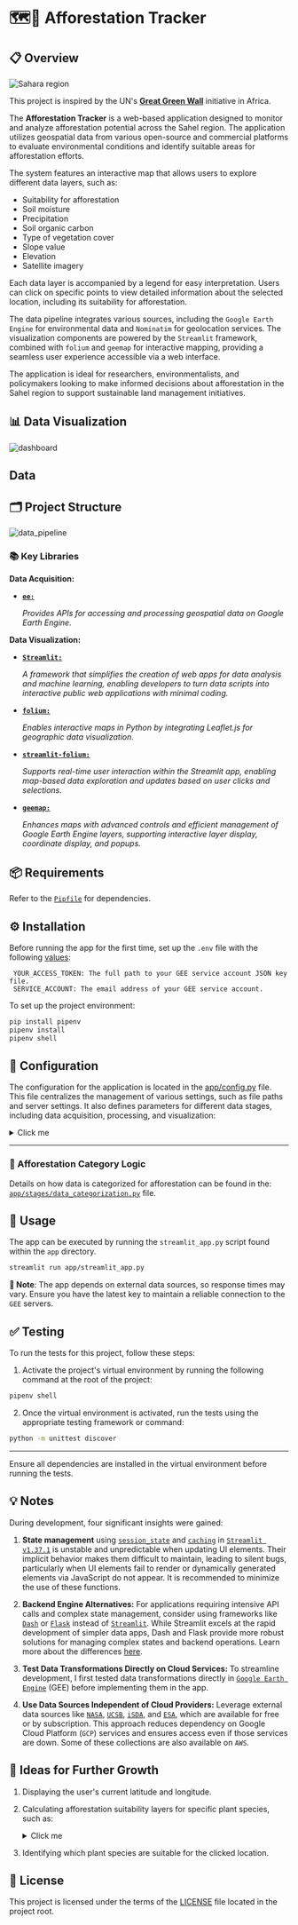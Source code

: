# 🗺️🌴 Afforestation Tracker
## 📋 Overview

![Sahara region](doc/images/sahara-region.jpeg)

This project is inspired by the UN's [**Great Green Wall**](https://en.wikipedia.org/wiki/Great_Green_Wall_(Africa)) initiative in Africa.

The **Afforestation Tracker** is a web-based application designed to monitor and analyze afforestation potential across the Sahel region. The application utilizes geospatial data from various open-source and commercial platforms to evaluate environmental conditions and identify suitable areas for afforestation efforts.

The system features an interactive map that allows users to explore different data layers, such as:
- Suitability for afforestation
- Soil moisture
- Precipitation
- Soil organic carbon
- Type of vegetation cover
- Slope value
- Elevation
- Satellite imagery

Each data layer is accompanied by a legend for easy interpretation. Users can click on specific points to view detailed information about the selected location, including its suitability for afforestation.

The data pipeline integrates various sources, including the `Google Earth Engine` for environmental data and `Nominatim` for geolocation services. The visualization components are powered by the `Streamlit` framework, combined with `folium` and `geemap` for interactive mapping, providing a seamless user experience accessible via a web interface.

The application is ideal for researchers, environmentalists, and policymakers looking to make informed decisions about afforestation in the Sahel region to support sustainable land management initiatives.

## 📊 Data Visualization

![dashboard](doc/images/dashboard_preview.png)

## Data

## 🗂️ Project Structure

![data_pipeline](doc/images/data_pipeline.png)

### 📚 Key Libraries

**Data Acquisition:**

- [**`ee:`**](https://developers.google.com/earth-engine/guides/python_install)

  _Provides APIs for accessing and processing geospatial data on Google Earth Engine._

**Data Visualization:**

- [**`Streamlit:`**](https://docs.streamlit.io/)
  
  _A framework that simplifies the creation of web apps for data analysis and machine learning, enabling developers to turn data scripts into interactive public web applications with minimal coding._

- [**`folium:`**](https://python-visualization.github.io/folium/latest/)

  _Enables interactive maps in Python by integrating Leaflet.js for geographic data visualization._

- [**`streamlit-folium:`**](https://folium.streamlit.app/)

  _Supports real-time user interaction within the Streamlit app, enabling map-based data exploration and updates based on user clicks and selections._

- [**`geemap:`**](https://geemap.org/)

  _Enhances maps with advanced controls and efficient management of Google Earth Engine layers, supporting interactive layer display, coordinate display, and popups._

## 📦 Requirements

Refer to the [`Pipfile`](Pipfile) for dependencies.

## ⚙️ Installation

Before running the app for the first time, set up the `.env` file with the following [values](https://developers.google.com/earth-engine/guides/app_key):

```plaintext
 YOUR_ACCESS_TOKEN: The full path to your GEE service account JSON key file.
 SERVICE_ACCOUNT: The email address of your GEE service account.

 ```

To set up the project environment:

```bash
pip install pipenv
pipenv install
pipenv shell
```

## 🔧 Configuration

The configuration for the application is located in the [app/config.py](app/config.py) file. This file centralizes the management of various settings, such as file paths and server settings. It also defines parameters for different data stages, including data acquisition, processing, and visualization:

<details>
  <summary>Click me</summary>
  
  ### Key Configuration Details

  1. **UI Elements:** Static strings and UI elements like titles and subtitles are defined under the `UI_STRINGS` dictionary to ensure consistent presentation across the application.

  2. **Sampling Size:** The Google Earth Engine (`GEE`) sample size is set to `100 meters` (`SIZE_SAMPLE_METERS`), which is used for data collection in the region of interest (`ROI`).

  3. **Region of Interest (ROI):** The `ROI` dictionary defines the coordinates for the Sahel geo-polygon and specifies the periods for soil moisture and precipitation data collection.

  4. **Data Sources:** `GEE` data collections are defined under `GEE_MAP_COLLECTIONS`, which include open-source datasets for rootzone soil moisture, precipitation, elevation, soil organic carbon, world terrain cover, and satellite imagery.

  5. **Visualization Parameters:** The `MAP_DATA` dictionary contains visualization parameters for each data layer, such as bands, color palettes, legends, and display settings. This enables the customization of map layers for satellite imagery, elevation, slope, world cover, soil organic carbon, soil moisture, precipitation, and afforestation candidates.

  ### Example Usage

  The following layers are configured to be displayed with specific visualization settings:
  
  1. **Root Zone Moisture:** Uses a color palette from red to blue, indicating moisture levels from low to high.
  
  2. **Precipitation:** Uses a palette from white through gray to black, then blue to red, representing precipitation levels from 0 mm to 2000 mm.
  
  3. **Afforestation Candidates:** Highlights suitable and non-suitable zones for planting with a simple red-green palette.

  This setup streamlines the process of adjusting visual settings and managing data sources, ensuring that changes in the configuration file are automatically reflected across the app.

</details>

---




### 🌴 Afforestation Category Logic

Details on how data is categorized for afforestation can be found in the: [`app/stages/data_categorization.py`](app/stages/data_categorization.py) file.


## 🔨 Usage

The app can be executed by running the `streamlit_app.py` script found within the `app` directory.

```bash
streamlit run app/streamlit_app.py
```
**🚨 Note**:
The app depends on external data sources, so response times may vary. Ensure you have the latest key to maintain a reliable connection to the `GEE` servers.


## ✅ Testing

To run the tests for this project, follow these steps:

1. Activate the project's virtual environment by running the following command at the root of the project:

```bash
pipenv shell
```

2. Once the virtual environment is activated, run the tests using the appropriate testing framework or command:

```bash
python -m unittest discover
```
---
Ensure all dependencies are installed in the virtual environment before running the tests.

## 💡 Notes

During development, four significant insights were gained:

1. **State management** using [`session_state`](https://docs.streamlit.io/develop/api-reference/caching-and-state/st.session_state) and [`caching`](https://docs.streamlit.io/develop/api-reference/caching-and-state/st.cache_data) in [`Streamlit v1.37.1`](https://docs.streamlit.io/) is unstable and unpredictable when updating UI elements. Their implicit behavior makes them difficult to maintain, leading to silent bugs, particularly when UI elements fail to render or dynamically generated elements via JavaScript do not appear. It is recommended to minimize the use of these functions.

2. **Backend Engine Alternatives:** For applications requiring intensive API calls and complex state management, consider using frameworks like [`Dash`](https://dash.plotly.com/) or [`Flask`](https://flask.palletsprojects.com/en/3.0.x/) instead of [`Streamlit`](https://docs.streamlit.io/). While Streamlit excels at the rapid development of simpler data apps, Dash and Flask provide more robust solutions for managing complex states and backend operations. Learn more about the differences [here](https://www.datarevenue.com/en-blog/data-dashboarding-streamlit-vs-dash-vs-shiny-vs-voila).

3. **Test Data Transformations Directly on Cloud Services:** To streamline development, I first tested data transformations directly in [`Google Earth Engine`](https://code.earthengine.google.com/) (GEE) before implementing them in the app.

4. **Use Data Sources Independent of Cloud Providers:** Leverage external data sources like [`NASA`](https://worldview.earthdata.nasa.gov/), [`UCSB`](https://www.library.ucsb.edu/geospatial/maps), [`iSDA`](https://www.isda-africa.com/isdasoil/), and [`ESA`](https://esa.maps.eox.at/), which are available for free or by subscription. This approach reduces dependency on Google Cloud Platform (`GCP`) services and ensures access even if those services are down. Some of these collections are also available on `AWS`.

## 🧩 Ideas for Further Growth

1. Displaying the user's current latitude and longitude.

2. Calculating afforestation suitability layers for specific plant species, such as:
    <details>
    <summary>Click me</summary>

      ### Trees:
      - **[Acacia senegal](https://en.wikipedia.org/wiki/Acacia_senegal)** (Gum Arabic Tree)
      - **[Faidherbia albida](https://en.wikipedia.org/wiki/Faidherbia_albida)** (Apple-ring Acacia)
      - **[Balanites aegyptiaca](https://en.wikipedia.org/wiki/Balanites_aegyptiaca)** (Desert Date)
      - **[Parkia biglobosa](https://en.wikipedia.org/wiki/Parkia_biglobosa)** (African Locust Bean Tree)
      - **[Adansonia digitata](https://en.wikipedia.org/wiki/Adansonia_digitata)** (Baobab)

      ### Shrubs:
      - **[Ziziphus mauritiana](https://en.wikipedia.org/wiki/Ziziphus_mauritiana)** (Jujube)
      - **[Guiera senegalensis](https://en.wikipedia.org/wiki/Guiera_senegalensis)** (Guiera)
      - **[Piliostigma reticulatum](https://en.wikipedia.org/wiki/Piliostigma_reticulatum)** (Camel’s Foot)
      - **[Combretum micranthum](https://en.wikipedia.org/wiki/Combretum_micranthum)** (Kinkeliba)
      - **[Leptadenia pyrotechnica](https://en.wikipedia.org/wiki/Leptadenia_pyrotechnica)** (Marakh)


    </details>
3. Identifying which plant species are suitable for the clicked location.

## 📜 License

This project is licensed under the terms of the [LICENSE](LICENSE) file located in the project root.